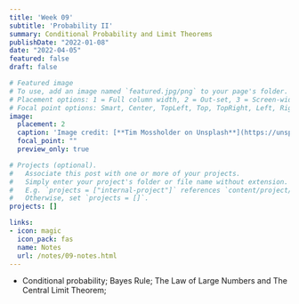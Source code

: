```yaml
---
title: 'Week 09'
subtitle: 'Probability II'
summary: Conditional Probability and Limit Theorems
publishDate: "2022-01-08"
date: "2022-04-05"
featured: false
draft: false

# Featured image
# To use, add an image named `featured.jpg/png` to your page's folder.
# Placement options: 1 = Full column width, 2 = Out-set, 3 = Screen-width
# Focal point options: Smart, Center, TopLeft, Top, TopRight, Left, Right, BottomLeft, Bottom, BottomRight
image:
  placement: 2
  caption: 'Image credit: [**Tim Mossholder on Unsplash**](https://unsplash.com/photos/QbHF_M47FeY)'
  focal_point: ""
  preview_only: true

# Projects (optional).
#   Associate this post with one or more of your projects.
#   Simply enter your project's folder or file name without extension.
#   E.g. `projects = ["internal-project"]` references `content/project/deep-learning/index.md`.
#   Otherwise, set `projects = []`.
projects: []

links:
- icon: magic
  icon_pack: fas
  name: Notes
  url: /notes/09-notes.html
---
```



- Conditional probability; Bayes Rule; The Law of Large Numbers and The Central Limit Theorem;
